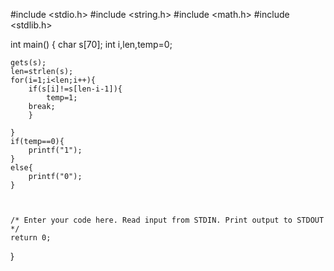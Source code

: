 #include <stdio.h>
#include <string.h>
#include <math.h>
#include <stdlib.h>

int main() {
    char s[70];
    int i,len,temp=0;
    
    gets(s);
    len=strlen(s);
    for(i=1;i<len;i++){
        if(s[i]!=s[len-i-1]){
            temp=1;
        break;
        }
            
    }
    if(temp==0){
        printf("1");
    }
    else{
        printf("0");
    }
    
    

    /* Enter your code here. Read input from STDIN. Print output to STDOUT */    
    return 0;
}
